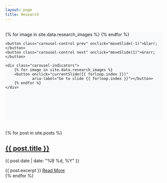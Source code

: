 ```yaml
---
layout: page
title: Research
---
```


<div class="carousel" id="research-carousel">
    <div class="carousel-inner">
        {% for image in site.data.research_images %}
        <div class="slide">
            <div class="media-container">
                {% assign file_extension = image.file | split: '.' | last %}
                {% if file_extension == 'gif' %}
                    <video autoplay loop muted playsinline>
                        <source src="{{ site.baseurl }}/assets/images/research/{{ image.file }}" type="video/gif">
                    </video>
                {% else %}
                    <img src="{{ site.baseurl }}/assets/images/research/{{ image.file }}" 
                         alt="{{ image.caption }}"
                         loading="lazy">
                {% endif %}
            </div>
            <p class="caption">{{ image.caption }}</p>
        </div>
        {% endfor %}
    </div>
    
    <button class="carousel-control prev" onclick="moveSlide(-1)">&larr;</button>
    <button class="carousel-control next" onclick="moveSlide(1)">&rarr;</button>
    
    <div class="carousel-indicators">
        {% for image in site.data.research_images %}
        <button onclick="currentSlide({{ forloop.index }})" 
                aria-label="Go to slide {{ forloop.index }}"></button>
        {% endfor %}
    </div>
</div>

<div class="blog-posts">
    {% for post in site.posts %}
    <article class="post-preview">
        <h2><a href="{{ post.url | relative_url }}">{{ post.title }}</a></h2>
        <p class="post-meta">{{ post.date | date: "%B %d, %Y" }}</p>
        {{ post.excerpt }}
        <a href="{{ post.url | relative_url }}" class="read-more">Read More</a>
    </article>
    {% endfor %}
</div>

<style>
.carousel {
    position: relative;
    max-width: 800px;
    margin: 2rem auto;
    overflow: hidden;
    aspect-ratio: 16/9;
    background: #f8f9fa;
    border-radius: 8px;
}

.carousel .slide {
    position: absolute;
    width: 100%;
    height: 100%;
    opacity: 0;
    transition: opacity 0.5s ease-in-out;
    padding: 1rem;
    box-sizing: border-box;
    display: flex;
    flex-direction: column;
    align-items: center;
}

.carousel .slide.active {
    opacity: 1;
    z-index: 1;
}

.carousel .media-container {
    width: 100%;
    height: calc(100% - 60px); /* Reserve space for caption */
    display: flex;
    align-items: center;
    justify-content: center;
}

.carousel img, 
.carousel video {
    max-width: 100%;
    max-height: 100%;
    object-fit: contain;
    border-radius: 8px;
    box-shadow: 0 2px 10px rgba(0,0,0,0.1);
}

.carousel-control {
    position: absolute;
    top: 50%;
    transform: translateY(-50%);
    background: rgba(0,0,0,0.5);
    color: white;
    padding: 1rem;
    border: none;
    cursor: pointer;
    z-index: 10;
    border-radius: 50%;
    width: 40px;
    height: 40px;
    display: flex;
    align-items: center;
    justify-content: center;
    font-size: 20px;
}

.carousel-control:hover {
    background: rgba(0,0,0,0.7);
}

.carousel-control.prev {
    left: 1rem;
}

.carousel-control.next {
    right: 1rem;
}

.carousel-indicators {
    display: flex;
    justify-content: center;
    gap: 0.5rem;
    margin-top: 1rem;
}

.carousel-indicators button {
    width: 10px;
    height: 10px;
    border-radius: 50%;
    border: none;
    background: #ccc;
    cursor: pointer;
    padding: 0;
}

.carousel-indicators button.active {
    background: #666;
}

.carousel-indicators button:hover {
    background: #999;
}
</style>

<script>
let slideIndex = 1;
let timer = null;

function showSlides(n) {
    const slides = document.querySelectorAll('.slide');
    const indicators = document.querySelectorAll('.carousel-indicators button');
    
    if (!slides.length) return;
    
    if (n > slides.length) slideIndex = 1;
    if (n < 1) slideIndex = slides.length;
    
    slides.forEach(slide => {
        slide.style.display = 'none';
        slide.classList.remove('active');
    });
    
    indicators.forEach(indicator => {
        indicator.classList.remove('active');
    });
    
    slides[slideIndex - 1].style.display = 'block';
    slides[slideIndex - 1].classList.add('active');
    indicators[slideIndex - 1].classList.add('active');
    
    // Reset timer
    if (timer) clearTimeout(timer);
    timer = setTimeout(() => moveSlide(1), 5000);
}

function moveSlide(n) {
    showSlides(slideIndex += n);
}

function currentSlide(n) {
    showSlides(slideIndex = n);
}

// Initialize carousel after Jekyll has loaded all content
document.addEventListener('DOMContentLoaded', function() {
    if (document.querySelector('.carousel')) {
        showSlides(slideIndex);
    }
});
</script>